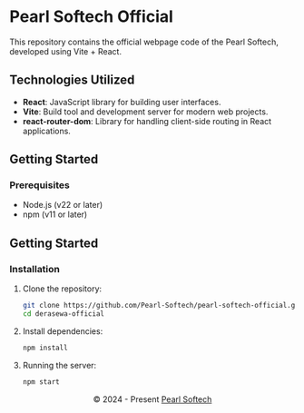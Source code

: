 # Pearl Softech Official

This repository contains the official webpage code of the Pearl Softech, developed using Vite + React.

## Technologies Utilized
- **React**: JavaScript library for building user interfaces.
- **Vite**: Build tool and development server for modern web projects.
- **react-router-dom**: Library for handling client-side routing in React applications.

## Getting Started

### Prerequisites
- Node.js (v22 or later)
- npm (v11 or later)

## Getting Started

### Installation
1. Clone the repository:
   ```sh
   git clone https://github.com/Pearl-Softech/pearl-softech-official.git
   cd derasewa-official
2. Install dependencies:
    ```sh
    npm install
    ```
3. Running the server:
    ```sh
    npm start
    ```

<p align="center">
  &copy; 2024 - Present <a href="https://pearlsoftech.com" target="_blank">Pearl Softech</a>
</p>
